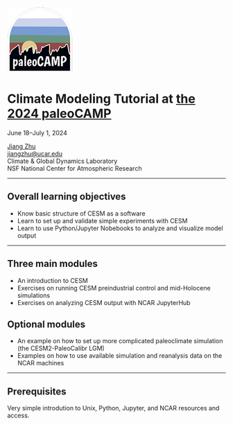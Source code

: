 ![paleoCAMP logo](./images/paleoCAMPLogo.png)

# Climate Modeling Tutorial at [the 2024 paleoCAMP](https://paleoclimate.camp/)
 
June 18–July 1, 2024

[Jiang Zhu](https://staff.cgd.ucar.edu/jiangzhu/)  
[jiangzhu@ucar.edu](mailto:jiangzhu@ucar.edu)  
Climate & Global Dynamics Laboratory  
NSF National Center for Atmospheric Research  


---
## Overall learning objectives
* Know basic structure of CESM as a software
* Learn to set up and validate simple experiments with CESM
* Learn to use Python/Jupyter Nobebooks to analyze and visualize model output


---
## Three main modules
* An introduction to CESM
* Exercises on running CESM preindustrial control and mid-Holocene simulations
* Exercises on analyzing CESM output with NCAR JupyterHub


## Optional modules
* An example on how to set up more complicated paleoclimate simulation (the CESM2-PaleoCalibr LGM)
* Examples on how to use available simulation and reanalysis data on the NCAR machines


---
## Prerequisites
Very simple introdution to Unix, Python, Jupyter, and NCAR resources and access.